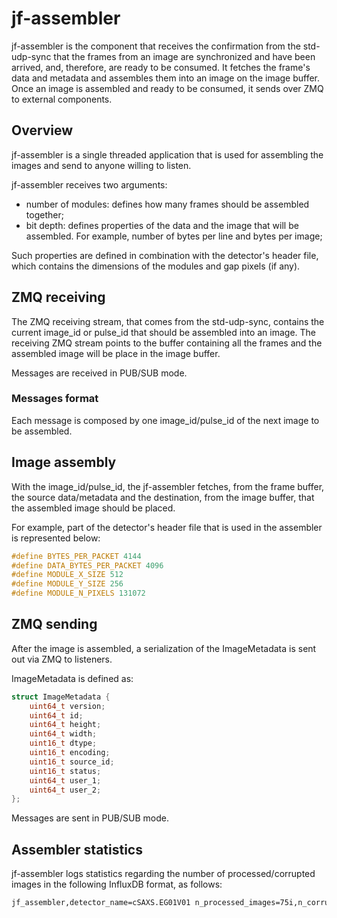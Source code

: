 # jf-assembler
jf-assembler is the component that receives the confirmation from the std-udp-sync that the frames from an image are synchronized and have been arrived, and, therefore, are ready to be consumed. It fetches the frame's data and metadata and assembles them into an image on the image buffer. Once an image is assembled and ready to be consumed, it sends over ZMQ to external components. 

## Overview

jf-assembler is a single threaded application that is used for assembling the images and send to anyone willing to listen. 

jf-assembler receives two arguments:

- number of modules: defines how many frames should be assembled together;
- bit depth: defines properties of the data and the image that will be assembled. For example, number of bytes per line and bytes per image;

Such properties are defined in combination with the detector's header file, which contains the dimensions of the modules and gap pixels (if any).


## ZMQ receiving
The ZMQ receiving stream, that comes from the std-udp-sync, contains the current image_id or pulse_id that should be assembled into an image. The receiving ZMQ stream points to the buffer containing all the frames and the assembled image will be place in the image buffer.

Messages are received in PUB/SUB mode.

### Messages format
Each message is composed by one image_id/pulse_id of the next image to be assembled.

## Image assembly

With the image_id/pulse_id, the jf-assembler fetches, from the frame buffer, the source data/metadata and the destination, from the image buffer, that the assembled image should be placed.

For example, part of the detector's header file that is used in the assembler is represented below: 

```c++
#define BYTES_PER_PACKET 4144
#define DATA_BYTES_PER_PACKET 4096
#define MODULE_X_SIZE 512
#define MODULE_Y_SIZE 256
#define MODULE_N_PIXELS 131072
```

## ZMQ sending

After the image is assembled, a serialization of the ImageMetadata is sent out via ZMQ to listeners.

ImageMetadata is defined as:

```c++
struct ImageMetadata {
    uint64_t version;
    uint64_t id;
    uint64_t height;
    uint64_t width;
    uint16_t dtype;
    uint16_t encoding;
    uint16_t source_id;
    uint16_t status;
    uint64_t user_1;
    uint64_t user_2;
};
```

Messages are sent in PUB/SUB mode.


## Assembler statistics

jf-assembler logs statistics regarding the number of processed/corrupted images in the following InfluxDB format, as follows:

```bash
jf_assembler,detector_name=cSAXS.EG01V01 n_processed_images=75i,n_corrupted_images=0i,n_sync_lost_images=0i,repetition_rate=7i 1627041094036574745
```